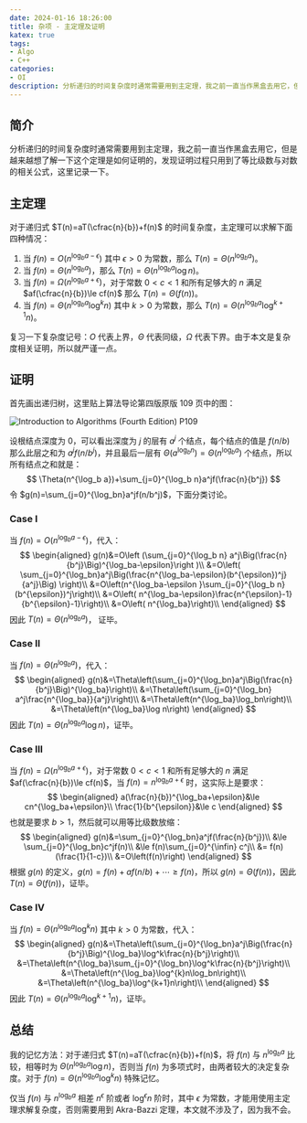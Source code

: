```yaml
---
date: 2024-01-16 18:26:00
title: 杂项 - 主定理及证明
katex: true
tags:
- Algo
- C++
categories:
- OI
description: 分析递归的时间复杂度时通常需要用到主定理，我之前一直当作黑盒去用它，但是越来越想了解一下这个定理是如何证明的，发现证明过程只用到了等比级数与对数的相关公式，这里记录一下。
---
```


## 简介

分析递归的时间复杂度时通常需要用到主定理，我之前一直当作黑盒去用它，但是越来越想了解一下这个定理是如何证明的，发现证明过程只用到了等比级数与对数的相关公式，这里记录一下。

## 主定理

对于递归式 $T(n)=aT(\cfrac{n}{b})+f(n)$ 的时间复杂度，主定理可以求解下面四种情况：

1. 当 $f(n)=O(n^{\log_ba -\epsilon})$ 其中 $\epsilon >0$ 为常数，那么 $T(n)=\Theta(n^{\log_ba})$。
2. 当 $f(n)=\Theta(n^{\log_ba})$，那么 $T(n)=\Theta(n^{\log_ba}\log n)$。
3. 当 $f(n)=\Omega(n^{\log_ba+\epsilon})$，对于常数 $0<c<1$ 和所有足够大的 $n$ 满足 $af(\cfrac{n}{b})\le cf(n)$ 那么 $T(n)=\Theta(f(n))$。
4. 当 $f(n)=\Theta(n^{\log_ba}\log^kn)$ 其中 $k>0$ 为常数，那么 $T(n)=\Theta(n^{\log_ba}\log^{k+1}n)$。

复习一下复杂度记号：$O$ 代表上界，$\Theta$ 代表同级，$\Omega$ 代表下界。由于本文是复杂度相关证明，所以就严谨一点。

## 证明

首先画出递归树，这里贴上算法导论第四版原版 109 页中的图：

![Introduction to Algorithms (Fourth Edition) P109](/img/2024/1/master.jpg)

设根结点深度为 $0$，可以看出深度为 $j$ 的层有 $a^j$ 个结点，每个结点的值是 $f(n/b)$ 那么此层之和为 $a^jf(n/b^j)$，并且最后一层有 $\Theta(a^{\log_bn})=\Theta(n^{\log_b a})$ 个结点，所以所有结点之和就是：
$$
\Theta(n^{\log_b a})+\sum_{j=0}^{\log_b n}a^jf(\frac{n}{b^j})
$$
令 $g(n)=\sum_{j=0}^{\log_bn}a^jf(n/b^j)$，下面分类讨论。

### Case I

当 $f(n)=O(n^{\log_b a-\epsilon})$，代入：
$$
\begin{aligned}
g(n)&=O\left (\sum_{j=0}^{\log_b n} a^j\Big(\frac{n}{b^j}\Big)^{\log_ba-\epsilon}\right )\\
&=O\left( \sum_{j=0}^{\log_bn}a^j\Big(\frac{n^{\log_ba-\epsilon}(b^{\epsilon})^j}{a^j}\Big) \right)\\
&=O\left(n^{\log_ba-\epsilon }\sum_{j=0}^{\log_b n}(b^{\epsilon})^j\right)\\
&=O\left( n^{\log_ba-\epsilon}\frac{n^{\epsilon}-1}{b^{\epsilon}-1}\right)\\
&=O\left( n^{\log_ba}\right)\\
\end{aligned}
$$
因此 $T(n)=\Theta(n^{\log_ba})$， 证毕。

### Case II

当 $f(n)=\Theta(n^{\log_ba})$，代入：
$$
\begin{aligned}
g(n)&=\Theta\left(\sum_{j=0}^{\log_bn}a^j\Big(\frac{n}{b^j}\Big)^{\log_ba}\right)\\
&=\Theta\left(\sum_{j=0}^{\log_bn} a^j\frac{n^{\log_ba}}{a^j}\right)\\
&=\Theta\left(n^{\log_ba}\log_bn\right)\\
&=\Theta\left(n^{\log_ba}\log n\right)
\end{aligned}
$$
因此 $T(n)=\Theta(n^{\log_ba}\log n)$，证毕。

### Case III

当 $f(n)=\Omega(n^{\log_ba+\epsilon})$，对于常数 $0<c<1$ 和所有足够大的 $n$ 满足 $af(\cfrac{n}{b})\le cf(n)$，当 $f(n)=n^{\log_ba+\epsilon}$ 时，这实际上是要求：
$$
\begin{aligned}
a(\frac{n}{b})^{\log_ba+\epsilon}&\le cn^{\log_ba+\epsilon}\\
\frac{1}{b^{\epsilon}}&\le c
\end{aligned}
$$
也就是要求 $b>1$，然后就可以用等比级数放缩：
$$
\begin{aligned}
g(n)&=\sum_{j=0}^{\log_bn}a^jf(\frac{n}{b^j})\\
&\le \sum_{j=0}^{\log_bn}c^jf(n)\\
&\le f(n)\sum_{j=0}^{\infin} c^j\\
&= f(n)(\frac{1}{1-c})\\
&=O\left(f(n)\right)
\end{aligned}
$$
根据 $g(n)$ 的定义，$g(n)=f(n)+af(n/b)+\cdots\ge f(n)$，所以 $g(n)=\Theta(f(n))$，因此 $T(n)=\Theta(f(n))$，证毕。

### Case IV

当 $f(n)=\Theta(n^{\log_ba}\log^kn)$ 其中 $k>0$ 为常数，代入：
$$
\begin{aligned}
g(n)&=\Theta\left(\sum_{j=0}^{\log_bn}a^j\Big(\frac{n}{b^j}\Big)^{\log_ba}\log^k\frac{n}{b^j}\right)\\
&=\Theta\left(n^{\log_ba}\sum_{j=0}^{\log_bn}\log^k\frac{n}{b^j}\right)\\
&=\Theta\left(n^{\log_ba}\log^{k}n\log_bn\right)\\
&=\Theta\left(n^{\log_ba}\log^{k+1}n\right)\\
\end{aligned}
$$
因此 $T(n)=\Theta(n^{\log_ba}\log^{k+1}n)$，证毕。

## 总结

我的记忆方法：对于递归式 $T(n)=aT(\cfrac{n}{b})+f(n)$，将 $f(n)$ 与 $n^{\log_ba}$ 比较，相等时为 $\Theta(n^{\log_ba}\log n)$，否则当 $f(n)$ 为多项式时，由两者较大的决定复杂度。对于 $f(n)=\Theta(n^{\log_ba}\log^kn)$ 特殊记忆。

仅当 $f(n)$ 与 $n^{\log_ba}$ 相差 $n^\epsilon$ 阶或者 $\log^{\epsilon}n$ 阶时，其中 $\epsilon$ 为常数，才能用使用主定理求解复杂度，否则需要用到 Akra-Bazzi 定理，本文就不涉及了，因为我不会。
